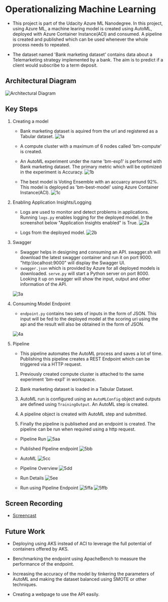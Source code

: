 # Operationalizing Machine Learning

* This project is part of the Udacity Azure ML Nanodegree. In this project, using Azure ML, a machine learing model is created using AutoML, deployed with Azure Container Instance(ACI) and consumed. A pipeline is created and published which can be used whenever the whole process needs to repeated.

* The dataset named 'Bank marketing dataset' contains data about a Telemarketing strategy implemented by a bank. The aim is to predict if a client would subscribe to a term deposit.

## Architectural Diagram

![Architectural Diagram](Images/Architectural%20Diagram.jpg)

## Key Steps
1. Creating a model
    * Bank marketing dataset is aquired from the url and registered as a Tabular dataset.
    ![1a](./Images/1a.png)
    
    * A compute cluster with a maximum of 6 nodes called 'bm-compute' is created.
    * An AutoML experiment under the name 'bm-exp1' is performed with Bank marketing dataset. The primary metric which will be optimized in the experiment is Accuracy.
    ![1b](./Images/1b.png)
    
    * The best model is Voting Ensemble with an accuarcy around 92%. This model is deployed as 'bm-best-model' using Azure Container Instance(ACI).
    ![1c](./Images/1c.png)
 
2. Enabling Application Insights/Logging
    * Logs are used to monitor and detect problems in applications. Running ```logs.py``` enables logging for the deployed model. In the screenshot below "Application Insights enabled" is True.
    ![2a](./Images/2a.png)
    
    * Logs from the deployed model.
    ![2b](./Images/2b.png)
    
3. Swagger
    * Swagger helps in designing and consuming an API. swagger.sh will download the latest swagger container and run it on port 9000. "http:\\localhost:9000" will display the Swagger UI. 
    * `swagger.json` which is provided by Azure for all deployed models is downloaded. `serve.py` will start a Python server on port 8000. Looking it up on swagger will show the input, output and other information of the API.
    
    ![3a](./Images/3a.png)
    
4. Consuming Model Endpoint
    * `endpoint.py` contains two sets of inputs in the form of JSON. This input will be fed to the deployed model at the scoring uri using the api and the result will also be obtained in the form of JSON.
    
    ![4a](./Images/4a.png)
    
5. Pipeline
    * This pipeline automates the AutoML process and saves a lot of time. Publishing this pipeline creates a REST Endpoint which can be triggered via a HTTP request.
    
    1. Previously created compute cluster is attached to the same experiment 'bm-exp1' in workspace.
    
    2. Bank marketing dataset is loaded in a Tabular Dataset.
    
    3. AutoML run is configured using an `AutoMLConfig` object and outputs are defined using `TrainingOutput`. An AutoML step is created.
    
    4. A pipeline object is created with AutoML step and submitted.
    
    5. Finally the pipeline is publisehed and an endpoint is created. The pipeline can be run when required using a http request. 
    
    * Pipeline Run
    ![5aa](./Images/5aa.png)
    
    * Published Pipeline endpoint
    ![5bb](./Images/5bb.png)
    
    * AutoML
    ![5cc](./Images/5cc.png)
    
    * Pipeline Overview
    ![5dd](./Images/5dd.png)
    
    * Run Details
    ![5ee](./Images/5ee.png)
    
    * Run using Pipeline Endpoint
    ![5ffa](./Images/5ffa.png)
    ![5ffb](./Images/5ffb.png)

## Screen Recording
* [Screencast](https://youtu.be/QDYTmJUNqr0)

## Future Work
* Deploying using AKS instead of ACI to leverage the full potential of containers offered by AKS.

* Benchmarking the endpoint using ApacheBench to measure the performance of the endpoint.

* Increasing the accuracy of the model by tinkering the parameters of AutoML and making the dataset balanced using SMOTE or other techniques.

* Creating a webpage to use the API easily.
